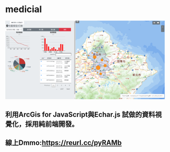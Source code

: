 # medicial

![image](https://github.com/jia831123/medicial/blob/master/%E6%93%B7%E5%8F%96.PNG)

## 利用ArcGis for JavaScript與Echar.js 試做的資料視覺化，採用純前端開發。

## 線上Dmmo:https://reurl.cc/pyRAMb
